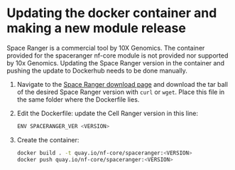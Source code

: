 # Updating the docker container and making a new module release

Space Ranger is a commercial tool by 10X Genomics. The container provided for the spaceranger nf-core module is not provided nor supported by 10x Genomics. Updating the Space Ranger version in the container and pushing the update to Dockerhub needs to be done manually.

1. Navigate to the [Space Ranger download page](https://support.10xgenomics.com/spatial-gene-expression/software/downloads/latest) and download the tar ball of the desired Space Ranger version with `curl` or `wget`. Place this file in the same folder where the Dockerfile lies.

2. Edit the Dockerfile: update the Cell Ranger version in this line:

   ```bash
   ENV SPACERANGER_VER <VERSION>
   ```

3. Create the container:

   ```bash
   docker build . -t quay.io/nf-core/spaceranger:<VERSION>
   docker push quay.io/nf-core/spaceranger:<VERSION>
   ```
